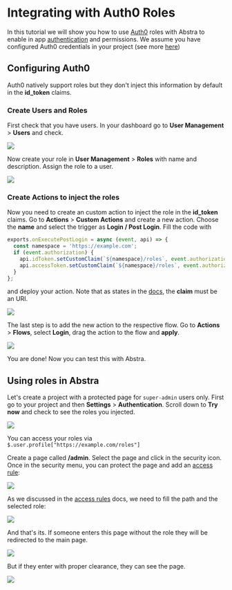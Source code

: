 # Integrating with Auth0 Roles

In this tutorial we will show you how to use [Auth0](https://auth0.com) roles with Abstra to enable in app [authentication](../../docs/project-settings/authentication.md) and permissions. We assume you have configured Auth0 credentials in your project (see more [here](auth-with-auth0.md))&#x20;

## Configuring Auth0

Auth0 natively support roles but they don't inject this information by default in the **id\_token** claims.&#x20;

### Create Users and Roles

First check that you have users. In your dashboard go to **User Management** > **Users** and check.

![](../../.gitbook/assets/users.gif)

Now create your role in **User Management** > **Roles** with name and description. Assign the role to a user.

![](../../.gitbook/assets/role.gif)

### Create Actions to inject the roles

Now you need to create an custom action to inject the role in the **id\_token** claims. Go to **Actions** > **Custom Actions** and create a new action. Choose the **name** and select the trigger as **Login / Post Login**. Fill the code with

```javascript
exports.onExecutePostLogin = async (event, api) => {
  const namespace = 'https://example.com';
  if (event.authorization) {
    api.idToken.setCustomClaim(`${namespace}/roles`, event.authorization.roles);
    api.accessToken.setCustomClaim(`${namespace}/roles`, event.authorization.roles);
  }
};
```

&#x20;and deploy your action. Note that as states in the [docs](https://auth0.com/docs/actions/triggers/post-login#add-user-roles-to-tokens), the **claim** must be an URI.

![](../../.gitbook/assets/create-action.gif)

The last step is to add the new action to the respective flow. Go to **Actions** > **Flows**, select **Login**, drag the action to the flow and **apply**.

![](../../.gitbook/assets/add-to-flow.gif)

You are done! Now you can test this with Abstra.

## Using roles in Abstra

Let's create a project with a protected page for `super-admin` users only. First go to your project and then **Settings** > **Authentication**. Scroll down to **Try now** and check to see the roles you injected.

![](<../../.gitbook/assets/image (49) (1) (1) (1) (1).png>)

You can access your roles via `$.user.profile["https://example.com/roles"]`

Create a page called **/admin**. Select the page and click in the security icon. Once in the security menu, you can protect the page and add an [access rule](../../docs/project-settings/authentication.md#access-rules):

![](../../.gitbook/assets/create-rule.gif)

As we discussed in the [access rules](../../docs/project-settings/authentication.md#access-rules) docs, we need to fill the path and the selected role:

![](<../../.gitbook/assets/fill access rule.gif>)



And that's its. If someone enters this page without the role they will be redirected to the main page.

![](<../../.gitbook/assets/not logged in.gif>)

But if they enter with proper clearance, they can see the page.

![](../../.gitbook/assets/yes-role.gif)

